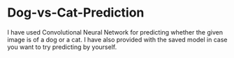 # Dog-vs-Cat-Prediction

####
I have used Convolutional Neural Network for predicting whether the given image is of a dog or a cat.
I have also provided with the saved model in case you want to try predicting by yourself.
